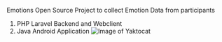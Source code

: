 Emotions 
Open Source Project to collect Emotion Data from participants

1) PHP Laravel Backend and Webclient
2) Java Android Application
![Image of Yaktocat](https://octodex.github.com/images/yaktocat.png)
